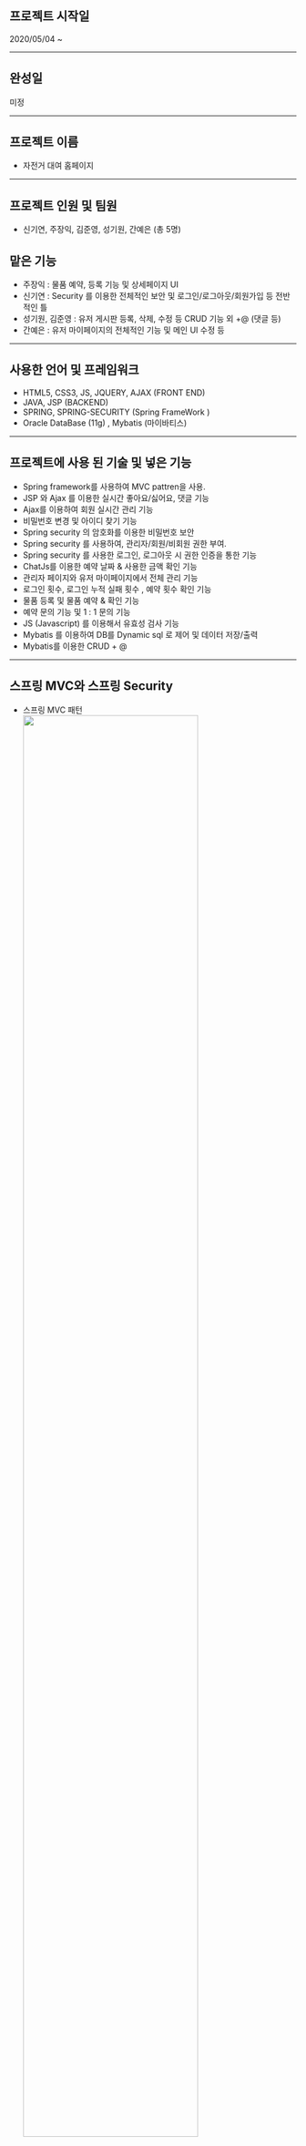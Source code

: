 프로젝트 시작일 
---
2020/05/04 ~  

---
완성일
---
미정

---
프로젝트 이름
---
- 자전거 대여 홈페이지
 ---
프로젝트 인원 및 팀원
---
 - 신기연, 주장익, 김준영, 성기원, 간예은 (총 5명)  
  
 맡은 기능  
---
  - 주장익 : 물품 예약, 등록 기능 및 상세페이지 UI  
  - 신기연 : Security 를 이용한 전체적인 보안 및 로그인/로그아웃/회원가입 등 전반적인 틀  
  - 성기원, 김준영 : 유저 게시판 등록, 삭제, 수정 등 CRUD 기능 외  +@ (댓글 등)  
  - 간예은 : 유저 마이페이지의 전체적인 기능 및 메인 UI 수정 등  
 ---
사용한 언어 및 프레임워크  
---
- HTML5, CSS3, JS, JQUERY, AJAX (FRONT END)
 - JAVA, JSP (BACKEND)
 - SPRING, SPRING-SECURITY (Spring FrameWork ) 
 - Oracle DataBase (11g) , Mybatis (마이바티스)
 ---
 
프로젝트에 사용 된 기술 및 넣은 기능  
---
 - Spring framework를 사용하여 MVC pattren을 사용.
 - JSP 와 Ajax 를 이용한 실시간 좋아요/싫어요, 댓글 기능
 - Ajax를 이용하여 회원 실시간 관리 기능  
 - 비밀번호 변경 및 아이디 찾기 기능
 - Spring security 의 암호화를 이용한 비밀번호 보안
 - Spring security 를 사용하여, 관리자/회원/비회원 권한 부여.
 - Spring security 를 사용한 로그인, 로그아웃 시 권한 인증을 통한 기능
 - ChatJs를 이용한 예약 날짜 & 사용한 금액 확인 기능
 - 관리자 페이지와 유저 마이페이지에서 전체 관리 기능
 - 로그인 횟수, 로그인 누적 실패 횟수 , 예약 횟수 확인 기능
 - 물품 등록 및 물품 예약 & 확인 기능 
 - 예약 문의 기능 및 1 : 1 문의 기능 
 - JS (Javascript) 를 이용해서 유효성 검사 기능
 - Mybatis 를 이용하여 DB를 Dynamic sql 로 제어 및 데이터 저장/출력  
 - Mybatis를 이용한 CRUD  + @ 
 ----
스프링 MVC와 스프링 Security 
---
- 스프링 MVC 패턴  
<img src="https://user-images.githubusercontent.com/64994827/84133689-6bd7da00-aa82-11ea-987d-68d35283edd4.png"
 width="80%">


- 스프링 Serucity  

<img src="https://user-images.githubusercontent.com/64994827/84133702-6da19d80-aa82-11ea-96d4-67bd44c99d2b.png"
 width="80%">   

---
스프링 프레임워크 기초
--




 - 0. 먼저 스프링 기본 세팅 (log4j, DataSource -DB연동, ) 등을 다 하기.   
 - 1. View ( .jsp) 의 Form에서 혹은 Ajax에서 처리 할 데이터를 URL (Form의 Action 속성) 으로 맵핑을 시킨다.  
**jsp의 form태그에서의 mapping 설정**
 ```
 <form action="/abc" method="GET/POST"> 
 	<input type="text" name="id">
	<input type="password" name="pw">
	<input type="email" name="email">
 </form>
 <!-- action에 쓰여진 /abc 와 같은 Controller에 명시된 @GetMapping / @PostMapping ("/abc") 로 감-->
 <!-- input 태그의 name 은, value값을 가져가는 변수. 이것은 Controller의 args 값 안에 자동적으로 들어간다.-->
 <!-- 단, VO객체 내에 변수를 선언 해두고, getter/setter 이 만들어 진 상태에서 args 대신 객체VO로 넣어주면 자동으로 초기화가 된다.-->
 ```
 - 2. 맵핑된 Controller 에서 Action속성으로 보내져 온 데이터 (ID,PW등) 을 가지고 처리 할 준비를 함.   
![05](https://user-images.githubusercontent.com/64994827/84134859-2c11f200-aa84-11ea-8129-969448bb59bf.png)
 - 3. Controller에서 처리를 하지 않고, Service를 주입 받아 Service 단에서 처리를 진행 한다.   
 ![03](https://user-images.githubusercontent.com/64994827/84134856-2ae0c500-aa84-11ea-9afd-b0cb352146bb.png)
 - 4. Service에서는 DB와 연동 되어진 Mapper를 주입 받아서 DB와 직접 연동을 한다. (여기서 Mybatis를 사용 > xml에 설정을 해야 함)    
 ![04](https://user-images.githubusercontent.com/64994827/84134857-2b795b80-aa84-11ea-9d0b-1e4bec71870f.png)
 - 5. Mapper는 Mapper.xml과 Mapper Interface와 이름(인터페이스 명 == xml 명) 이 같아야 한다.   
  ![02](https://user-images.githubusercontent.com/64994827/84134860-2c11f200-aa84-11ea-8367-3dcb1f47de18.png)
 - 6. 여기서, Mapper.xml은 실질적인 쿼리문을 작성 하게 된다.
 ```
    <mapper namespace="com.xxx.mapper.Mapper">   
    	<select id="xxx" resultType="com.xxx.domain.xxxVO">   
		select * from xxxTable   
	</select>   
    </mapper>   
    
 ```
 - 7. 이렇게 Service 단에서 DB와 연동 된 mapper 를 처리 받은 데이터 (반환 데이터-return data)를 다시 Controller에 돌려주게 된다.   
 - 8. Controller에서는 반환 되어 온 데이터를 다시 View에 뿌려줘야 한다. 만약 반환 된 데이터가 없으면 안해주어도 무관하다. 하지만 사용자가 그것이 재대로 되었는지 확인을 하려 한다면, update, delete와 같은 작업을 할 떄는 int형으로 반환을 하기 떄문에, 삼항 연산자를 이용하여 true/false 를 만들어 반환해서 확인하게 하면 된다.   
 - 9. Controller 에서 View로 반환 할 떄는 Servlet과는 다르게 Model객체를 이용하여 반환 해준다.   
 - 10. Model 객체로 반환 되어진 데이터는 View단에서 C core 태그와 같이 사용할 수 있고, 단일 객체 혹은 단일 변수만을 반환 하였다면, ${변수명} 혹은 ${객체명.변수명} 이렇게 써주면 된다.   
 
---
다양한 쿼리문 작성 방법
---
- 1. 페이지네이션   
```
<![CDATA[	
	 select * from 
(
select/*+ index_desc (ABCTable ABCTable_pk )*/
rownum rn , a.* from ABCTable a
where rownum <= #{pageNum} * #{amount}
) 
where rn > #{pageNum} * #{amount}
]]>
	<!-- 여기서 pageNum 은 페이지 번호 / amount 는 페이지당 보여줄 게시물 갯수 -->
```
- 2. 조회   
```
<!--ResultType : 반환 할 타입에 대해서 명시 ; 예) int, com.xxx.domain.oooVO , string 등-->
<select id="xxx" resultType="OOO">
	select * from TableName (Where ~ )
	<!-- * 부분에는 Table속성 중 일부분을 넣어도 됨-->
</select>
```   

- 3. 저장   
```
<insert id="xxx">
	insert into TableName ( 변수/속성 )
	values (값)  
</insert>

예시) 
<insert id="abc">
	insert into ABCTable (num, name, id)
	values (sequence.nextval, #{name}, #{id})  
</insert>

```
- 4. 삭제   
```
<delete id="xxx">
	delete from TableName (where ~)
</delete>
<!--where을 안쓰면 모든 Table 내의 데이터를 삭제함-->
```
- 5. 수정   
```
<update id="xxx">
	update TableName set 변수/속성 = #{변수/속성}
</update>

예시)   
<update id="xxx">
	update ABCTable set name = #{name}
</update>

```
 - 부등호 등 을 사용 할 떄는 아래의 CDATA 사이에 값을 넣어주어야 한다.
 ```
 <![CDATA[
 	select * from XXXtable rownum > 0
 ]]>
 ```
  만약 이렇게 하지 않고 실행을 하면 에러가 나온다.
  
---

코드 설명 (기능)   
===
1.스프링 시큐리티를 이용한 로그인, 회원가입  설명 과 세팅 
---   
1-1. 회원가입의 코드 설명과 세팅
#스프링 보안 (Spring security) Dependency 설정
```
                 <dependency>
			<groupId>org.springframework.security</groupId>
			<artifactId>spring-security-core</artifactId>
			<version>5.3.3.RELEASE</version>
		</dependency>

		<dependency>
			<groupId>org.springframework.security</groupId>
			<artifactId>spring-security-web</artifactId>
			<version>5.3.3.RELEASE</version>
		</dependency>
		<dependency>
			<groupId>org.springframework.security</groupId>
			<artifactId>spring-security-config</artifactId>
			<version>5.3.3.RELEASE</version>
		</dependency>
		<dependency>
			<groupId>org.springframework.security</groupId>
			<artifactId>spring-security-taglibs</artifactId>
			<version>5.3.3.RELEASE</version>
		</dependency>
		<dependency>
			<groupId>org.springframework.security</groupId>
			<artifactId>spring-security-test</artifactId>
			<version>5.3.3.RELEASE</version>
		</dependency>
```
그 다음
**Security-context.xml** 에서 설정을 해줘야 Spring Security 를 사용 할 수 있다.
```
<?xml version="1.0" encoding="UTF-8"?>
<beans xmlns="http://www.springframework.org/schema/beans"
	xmlns:xsi="http://www.w3.org/2001/XMLSchema-instance"
	xmlns:security="http://www.springframework.org/schema/security"
	xsi:schemaLocation="http://www.springframework.org/schema/beans 
	http://www.springframework.org/schema/beans/spring-beans.xsd
	http://www.springframework.org/schema/security 
	http://www.springframework.org/schema/security/spring-security.xsd">
	
	...생략
```
**Web.xml** 추가 설정
```
	<filter>
		<filter-name>springSecurityFilterChain</filter-name>
		<filter-class>org.springframework.web.filter.DelegatingFilterProxy
		</filter-class>
	</filter>
	<filter-mapping>
		<filter-name>springSecurityFilterChain</filter-name>
		<url-pattern>/*</url-pattern>
	</filter-mapping>
```
**CustomLogin.JSP Page**에서 Form Tags
```
<form class="login100-form validate-form" action="/signup" method="post">
<input type="hidden" name="${_csrf.parameterName}" value="${_csrf.token }">
```
여기서 
```
<input type="hidden" name="${_csrf.parameterName}" value="${_csrf.token }">
```
는 **Method='POST'** 일 떄는 무조건 사용 해야 **Security** 에서 정상적으로 작동 하여 Request로 허가를 보냅니다.
그 후에 **action="/signup"** 의 URL이 적힌 Controller 로 이동 합니다.

**Controller** 에서는 
**URL이 /signup** 인 곳에 Request Mapping 되어 요청을 합니다.
이유는 **Method='POST'** 이기 떄문에 
```
@GetMapping 
```
이 아닌 
```
@PostMapping
```
으로 갑니다.   
   
**Controller**
```
	@Setter(onMethod_ = { @Autowired })
	private MemberService service;

	@PostMapping("/signup")
	public String signup(MemberVO memvo) throws UnsupportedEncodingException, SQLException {
		log.info("error : " + memvo);
		if (service.signup(memvo)) {
			service.Account_loginto(memvo.getUserid());
			log.info("sign up success");
		} 
		return "redirect:/CustomLogin";
	}
```
먼저 아래에 실행되는 순서대로 코드를 보여주고 설명 하겠습니다.

**MemberVO**
```
@Getter
@Setter
@ToString
public class MemberVO {

	
	private String userid;
	private String userpw,userName;
	private String useremail;
	
	private boolean enabled;
	private String regDate;
	private Date updateDate;
	private List<AuthVO> authList;

}

```
**MemberService**
```

public interface MemberService {

	public boolean signup(MemberVO mvo);
	
	...생략
}
```

**MemberServiceImpl**
```
	@Setter(onMethod_ = { @Autowired })
	private MemberMapper mapper;

	@Inject
	private BCryptPasswordEncoder BCPE;

	@Override
	public boolean signup(MemberVO mvo) {
		log.info("on");
		// TODO Auto-generated method stub
		mvo.setUserpw(BCPE.encode(mvo.getUserpw()));
		mapper.insert(mvo);

		MailSendMethod(mvo);
		return mapper.insert_auth(mvo) == 1 ? true : false;

	}
```
**MemberMapper**
```

public interface MemberMapper {

	public int insert(MemberVO mvo);
	public int insert_auth(MemberVO mvo);
	
	...생략
```
**MemberMapper.xml**
```
<?xml version="1.0" encoding="UTF-8"?>
<!DOCTYPE mapper 
	PUBLIC "-//mybatis.org//DTD Mapper 3.0//EN" 
	"http://mybatis.org/dtd/mybatis-3-mapper.dtd" >
<mapper namespace="com.rental.mapper.MemberMapper">
	<insert id="insert">
		insert into tbl_member (userid, userpw, username,
		regdate, enabled, useremail) values
		(#{userid}, #{userpw}, '일반사용자'
		,sysdate,0, #{useremail})
	</insert>
	<insert id="insert_auth">
		insert into tbl_member_auth (userid, auth ) values
		(#{userid} , 'ROLE_USER' )
	</insert>

	... 생략
```
스프링에서 JSP의 Form action과 Method 에 따라
Controller 의 @GetMapping / @PostMapping 에 action에 적힌 문자( 예: /signup ) 와 같은 문자가 적힌 곳으로 맵핑 됩니다.
그 다음, Controller 의 @PostMapping("/signup") 의
```
@PostMapping("/signup")
	public String signup(MemberVO memvo) throws UnsupportedEncodingException, SQLException {
		if (service.signup(memvo)) {
			service.Account_loginto(memvo.getUserid());
			log.info("sign up success");
		} 
	}
```
으로 와서  if문 안의 **service.signup()** 을 실행 합니다.
실행 하기 전에 
```
@Setter(onMethod_ = { @Autowired })
	private MemberService service;
```
가 의존주입이 되어 있어야 합니다.
그리고 **service.signup()** 은
**MemberService Interface를 상속받은 MemberServiceImpl** 에서 실행합니다. 
```
@Override
	public boolean signup(MemberVO mvo) {
	mvo.setUserpw(BCPE.encode(mvo.getUserpw()));
		mapper.insert(mvo);
		return mapper.insert_auth(mvo) == 1 ? true : false;
	}
```
여기서 BCPE.encode(-) 는 암호화 입니다.
그것을 객체 MemberVO 의 UserPw에 다시 초기화를 해준 뒤,  
~~회원가입 떄 입력 한 userid, useremail, userpw 은 자동적으로 객체 MemberVO에 Set 됩니다.~~  
Oracle DataBase 의 Member 테이블에 넣어주는 SQL문을 실행 합니다.

```
<insert id="insert">
		insert into tbl_member (userid, userpw, username,
		regdate, enabled, useremail) values
		(#{userid}, #{userpw}, '일반사용자'
		,sysdate,0, #{useremail})
	</insert>
```
MemberVO의 객체에 저장된 변수가 Mapper.xml 에서 Mybatis에 의해서   
#{파라미터} 에 자동적으로 들어가서 SQL문을 실행합니다.   
 - 위의 mapper.insert_auth도 마찬가지로 작동을 하며, 권한을 부여해주는 서비스 로직입니다.
   이러한 흐름대로 되며, 회원가입이 정상적으로 됩니다.
---

1-2.로그인 코드 설명   
---
**CustomLogin.jsp** 내의 로그인 Form 코드
```
<form class="login100-form validate-form" action="/login"method="post">
<input type="hidden" name="${_csrf.parameterName}" value="${_csrf.token }"> 
```
**AuthenticationProvider**
```
@Log4j
@Component
public class CustomAuthenticationProvider implements AuthenticationProvider {
	@Override
	public Authentication authenticate(Authentication authentication) throws AuthenticationException {
	String username = (String) authentication.getPrincipal();
	String password = (String) authentication.getCredentials();
	log.debug("AuthenticationProvider :::::: 1");

	CustomUser user = (CustomUser) service.loadUserByUsername(username);
	
	...생략
	
	return new UsernamePasswordAuthenticationToken(user, user, user.getAuthorities());
	}
	
	@Override
	public boolean supports(Class<?> authentication) {
		return true;
	}
}
```
**UserDetailsService**
```
@Log4j
public class CustomUserDetailsService implements UserDetailsService {
	@Override
	public UserDetails loadUserByUsername(String username) throws UsernameNotFoundException {
		// TODO Auto-generated method stub
		log.warn("Load User & UserName : " + username);
		
		// userName means userid
		MemberVO vo = mapper.read(username);

		log.warn("queried by member mapper :" + vo);
		return vo == null ? null : new CustomUser(vo);
	}
}
```
**LoginSuccessHandler**
```
@Log4j
public class CustomLoginSuccessHandler implements AuthenticationSuccessHandler {
	
@Override
	public void onAuthenticationSuccess(HttpServletRequest request, HttpServletResponse response,
			Authentication auth) throws IOException, ServletException {
		// TODO Auto-generated method stub
		log.warn("Login Success");

		List<String> roleNames = new ArrayList<>();

		auth.getAuthorities().forEach(authority -> {
			roleNames.add(authority.getAuthority());
		});
		log.warn("ROLE NAMES : " + roleNames);
		service.UserLoginSuccess(auth.getName());
		if(roleNames.contains("ROLE_ADMIN")) {
			response.sendRedirect("/admin/index?userid="+auth.getName());		
			return;
		}
		if(roleNames.contains("ROLE_USER")) {
			service.UserLoginSuccess(auth.getName());
			response.sendRedirect("/");
			return;
		}	
		response.sendRedirect("/");
	}
}
```

로그인을 하면, Login.jsp 에서 Security Filter를 거쳐서 위의 순서처럼   
**AuthenticationProvider** 에서 먼저 DB에서 유저의 권한을 체크 하고나서 **UserDetailsService** 에서 유저 정보를 가져옵니다.   
가져온 유저 정보를 자동으로 세션 만들어 줍니다.   
그 뒤에 **LoginSuccessHandler** 에서 성공적으로 로그인이 되었다면, 각 권한에 따라 response.sendRedirect 에 된 URL로 이동을 합니다.   
유저라면 메인화면으로, 관리자라면 관리자 페이지로 이동하게 설정이 되어있습니다.   

---
2.비밀번호 변경 및 아이디 찾기 기능
---
**forgot.jsp** 의 Ajax
```
<script type="text/javascript">
$(function() {
var csrfHeaderName = "${_csrf.headerName}";
var csrfTokenValue = "${_csrf.token}";
$(document).ajaxSend(function(e, xhr, options) {
	xhr.setRequestHeader(csrfHeaderName, csrfTokenValue);
})
$("#submit").on("click",function() {
	if (!$("input[name='userid']").val()) {
		alert("아이디를 입력해주세요.");
		return false;
	}
	if (!$("input[name='userpw']").val()) {
		alert("비밀번호를 입력해주세요.");
		return false;
	}
	let userid = $("input[name='userid']").val();
	let userpw = $("input[name='userpw']").val();
	$.ajax({
		url : "/forgot/reset",
		type : 'POST',
		data : JSON.stringify({
			"userid" : userid,
			"userpw" : userpw
		}),
		dataType : "text",
		contentType : "application/json; charset=UTF-8",
		processData : false,
		success : function(result) {

			$(opener.document).find("#change").text(
					"정상적으로 비밀번호가 변경되었습니다.");
			self.close();
			return;

		},
		error : function(req, status, error) {
			console.log("req" + req + "status " + status
					+ " error " + error);
		}
	})
})
</script>
```

**MainController - Ajax**
```
@ResponseBody
@PostMapping(value = "/forgot/reset", produces = MediaType.APPLICATION_JSON_UTF8_VALUE)
public ResponseEntity<String> Reset(@RequestBody String recommend, HttpServletResponse res, HttpServletRequest req)
		throws JsonParseException, JsonMappingException, IOException {
		
		...생략
		
	return new ResponseEntity<>(userpw, HttpStatus.OK);

}

@ResponseBody
@PostMapping(value = "/forgot/findId", produces = MediaType.APPLICATION_JSON_UTF8_VALUE)
public ResponseEntity<String> FindId(@RequestBody String recommend, HttpServletResponse res, HttpServletRequest req)
		throws JsonParseException, JsonMappingException, IOException {

	...

	return new ResponseEntity<>(mvo.getUserid(), HttpStatus.OK);

}
```

**ServiceImpl**
```
@Override
	public String Reset(MemberVO mvo) {
		// TODO Auto-generated method stub
		String userpw = BCPE.encode(mvo.getUserpw());
		mvo.setUserpw(userpw);
		mapper.Reset(mvo);
		return mvo.getUserpw();
	}
	
@Override
	public MemberVO FindId(MemberVO mvo) {
		// TODO Auto-generated method stub
		return mapper.FindId(mvo);
	}
```
Jsp의 Ajax --> Controller --> Service --> DB 로 갑니다.

그래서 아이디를 찾을 떄는 아이디를 찾아서 반환해주고   
비밀번호를 바꿀떄는 재차 암호화를 한 뒤에 바뀐 비밀번호를 반환 해주어 유저가 알 수 있도록 화면에 띄워주게 됩니다.


---
  
  3.물품 등록 및 물품 예약 코드 설명과 순서
  ---
  
  물품 등록은 **관리자** 가 하게 됩니다.    
  그렇지만, 물품 예약과 예약 된 물품을 확인하는 것은 **사용자** 입니다.
  순차대로 작성 하겠습니다.   
  
  **ProductController**
  ```
  @Controller
@Log4j
@RequestMapping(value = "/product/*")
public class ProductControll {

	@GetMapping("/write")
	public void productregister() {
		log.info("product writing");

	}
	
	...생략
	
	@PostMapping("/write")
	public String productregisterAction(ProductVO product, RedirectAttributes rttr) {
		log.info("productregisterAction");

		MultipartFile multipartFile = product.getGoodsfile();
		
		...생략
		
		try {
			multipartFile.transferTo(saveFile);
		} catch (Exception e) {
			log.error(e.getMessage());
		}
		
		service.insert(product);
		return "redirect:/product/product";
	}
}
  ```
  **SPRING SECURITY** 에서 파일을 첨부하려면 설정을 추가 해줘야 합니다.
  
  **Web.xml** 에서    
  ```
  <filter>
	<display-name>springMultipartFilter</display-name>
	<filter-name>springMultipartFilter</filter-name>
	<filter-class>org.springframework.web.multipart.support.MultipartFilter
	</filter-class>
</filter>
<filter-mapping>
	<filter-name>springMultipartFilter</filter-name>
	<url-pattern>/*</url-pattern>
</filter-mapping>
  ```
  이것을 
  ```
<filter>
	<filter-name>springSecurityFilterChain</filter-name>
	<filter-class>org.springframework.web.filter.DelegatingFilterProxy
	</filter-class>
</filter>
<filter-mapping>
	<filter-name>springSecurityFilterChain</filter-name>
	<url-pattern>/*</url-pattern>
</filter-mapping>
  ```
  앞에 추가를 해주어야 재대로 정상 작동 하게 됩니다.
 ```
 @Service
@AllArgsConstructor
public class ProductServiceImpl implements ProductService {

	...생략
	@Override
	public void insert(ProductVO pvo) {
		// TODO Auto-generated method stub
		mapper.insert(pvo);
	}
	
	...생략
}
 ```
그 뒤, 컨트롤러에서  Service 로 넘어오고, 이 서비스에서 다시 Mapper를 호출하여 DB에 저장을 하게 됩니다.
```
public interface ProductMapper {
		public void insert(ProductVO pvo);
}
```

  
  ---
  4.예약 문의 기능 코드 순서 
  ---
  **Inquire.jsp**
  
  ```
  <form class="form-contact contact_form" action="/contact/mail" method="post" id="contactForm" novalidate="novalidate">
  <input type="hidden" value="${_csrf.token }" name="${_csrf.parameterName }">
  ```
  
  **Controller**
  ```
@Setter(onMethod_ = { @Autowired })
private ConTactService cs;

@PostMapping("/contact/mail")
public String mail(ConTactVO cvo) {
	cs.insert(cvo);

	return "redirect:/contact/contact";
}
  ```
  **ConTactServiceImpl**
  ```
@Override
public void insert(ConTactVO cvo) {
	// TODO Auto-generated method stub
	mapper.insert(cvo);
}
  ```
  **ConTactMapper**
  ```
  public interface ConTactMapper {
  
	public void insert(ConTactVO cvo);
	
  ```
  
  
  ---
  5.Ajax를 이용하여 실시간 좋아요/싫어요 기능 및 코드 순서
  ---
  
 **Notice/View.jsp - Javascipt / Ajax**
  ```
  $("#commend #likes").on("click",function(){
	$(document).ajaxSend(function(e, xhr, options) {
		xhr.setRequestHeader(csrfHeaderName, csrfTokenValue);
	})

	...생략
	
	$.ajax({
		url : "/likes",
		type : 'POST',
		data : JSON.stringify({
			"userid" : userid,
			"num" : n_num,
			"n_num" : sequence
		}),
		contentType : "application/json; charset=UTF-8",
		processData : false,
		success : function(result) {
			console.log(result);
			lik[0].innerText=result.likes;
		},
		error : function(req, status, error) {
			console.log(error);
		}
	})
});
$("#commend li #hates").on("click",function(){
	$(document).ajaxSend(function(e, xhr, options) {
		xhr.setRequestHeader(csrfHeaderName, csrfTokenValue);
	})
	
	...생략
	
	$.ajax({
		url : "/hates",
		type : 'POST',
		data : JSON.stringify({
			"userid" : userid,
			"num" : n_num,
			"n_num" : sequence
	}),
		contentType : "application/json; charset=UTF-8",
		processData : false,
		success : function(result) {
			lik[0].innerText=result.hates;
		},
		error : function(req, status, error) {
			console.log(error);
		}
	})
});
  ```
  **Controller**
  
  ```
  @Setter(onMethod_ = { @Autowired })
	private ReplyService rs;

  @ResponseBody
	@PostMapping(value = "/likes", produces = MediaType.APPLICATION_JSON_UTF8_VALUE)
	public ResponseEntity<Object> likes(@RequestBody String recommend, HttpServletResponse res, HttpServletRequest req)
			throws JsonParseException, JsonMappingException, IOException {

		...생략
		
		 rs.likes(rvo) 
		return new ResponseEntity<>(rs.Yreply(rvo), HttpStatus.OK);
	}

	@ResponseBody
	@PostMapping(value = "/hates", produces = MediaType.APPLICATION_JSON_UTF8_VALUE)
	public ResponseEntity<Object> hates(@RequestBody String recommend, HttpServletResponse res, HttpServletRequest req)
			throws JsonParseException, JsonMappingException, IOException {

		...생략
		
		 rs.hates(rvo);
		return new ResponseEntity<>(rs.Yreply(rvo), HttpStatus.OK);
	}
  ```
  **ReplyServiceImpl**
  ```
 @Service
public class ReplyServiceImpl implements ReplyService {

  @Override
	public int hates(ReplyVO rvo) {
		// TODO Auto-generated method stub
		return mapper.hates(rvo);
	}
	@Override
	public int likes(ReplyVO rvo) {
		// TODO Auto-generated method stub
		return mapper.likes(rvo);
	}

	@Override
	public ReplyVO Yreply(ReplyVO rvo) {
		// TODO Auto-generated method stub
		return mapper.Yreply(rvo);
	}
}
  ```
  **ReplyMapper**
  ```
  
public interface ReplyMapper {
	public int likes(ReplyVO rvo);

	public int hates(ReplyVO rvo);

	public ReplyVO Yreply(ReplyVO rvo);
}
  ```
  
  6.로그인 횟수, 로그인 누적 실패 횟수 , 예약 횟수 기능 및 코드 설명
  ---

**AuthenticationProvider**
**로그인 할 떄, 요청을 가로채서 AuthenticationProvider 에서 먼저 처리를 한다**
**로그인 및 누적 실패 등을 알려주는 코드**
```
		...생략...

if (!pass.matches(password, user.getPassword())) {
	log.debug("matchPassword :::::::: false!");
	mapper.UserLoginFail(user.getUsername()); <!--비밀번호 실패 시, 실패 횟수 증가 -->
	throw new BadCredentialsException(ACCOUNT_NOT_PASSWORD_ERROR);
}
if (mapper.UserLogInfo(user.getUsername()).getFail_count() >= 10) {
	log.debug("계정 잠금");
	mmapper.DisEnabled(user.getUsername()); <!-- 비밀번호 10회 이상 실패 시, 계정 잠금 -->
	throw new LockedException(ACCOUNT_DISENABLE_ERROR);
}

log.debug("User Enabled : " + user.isEnabled());
log.debug("User Enabled : " + user.isAccountNonLocked());


if (!user.isEnabled()) { <!-- 회원 가입 후, 이메일 인증이 안됬을 시, 이메일 인증을 하라는 메시지를 Customer에게 출력-->
	log.debug("isEnabled :::::::: false!");
	log.info("이메일 인증을 해주시길 바랍니다."); 
	throw new DisabledException(ACCOUNT_NOT_EMAIL_AUTH);
}

log.debug("matchPassword :::::::: true!");
mapper.FullFailCount(user.getUsername()); <!--로그인이 성공적으로 되었을 시, 실패 횟수를 0으로 만들고, 누적 실패 횟수에 통합시킨다 -->
log.info("성공적인 로그인");

...생략...
```
**mapper.FullfailCount 에 사용한 로그인 실패 횟수 누적 프로시저 (Procedure) 및 mapper.xml 코드**
```
mapper.xml 코드

...생략...
<update id="FullFailCount">
call updates 
( #{userid} )
</update>
...생략...

프로시저 코드 
create or replace PROCEDURE updates
(  ids IN inlog.userid%type )
   is
    begin
    update inlog set login_count = login_count + 1 where userid = ids;
    update inlog set fullfail_count = fail_count + fullfail_count where userid = ids;
    update inlog set fail_count = 0 where userid = ids ;
commit;
end updates;
```
**예약 횟수 카운트**
**UserController**
```
@Controller
@RequestMapping(value="/users/*", method = {RequestMethod.GET,RequestMethod.POST})
public class UserController {

		...생략...

	@GetMapping("/Reservation")
	public void Reservation(String userid, Model model, Criteria cri) {
		
		...생략...
		
		//다중 파라미터를 mybatis로 보낼떄 
		HashMap<String, Object> map = new HashMap<String, Object>();
		map.put("userid", userid);
		map.put("pageNum" , cri.getPageNum());
		map.put("amount", cri.getAmount());

		model.addAttribute("count",rst.count(userid));
		
		...생략...
	}
}
```
**ResTableMapper**
```
	...생략...
	
<select id="pageList" parameterType="hashmap" resultType="com.rental.domain.ResTableVO">
<![CDATA[	
	select B.* from ( select /*+ index_desc (res_table res_table_pk )*/  rownum r, A.* from 
	(
	select/*+ index_desc (res_table res_table_pk )*/
		rownum rn, res_table.* from res_table
	) A
	where rn > (#{pageNum}-1)*#{amount} and userid = #{userid}  ) B where r <= #{pageNum} * #{amount} 
]]>
</select>
```
